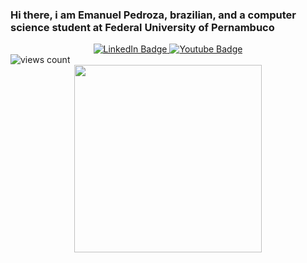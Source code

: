 ### Hi there, i am Emanuel Pedroza, brazilian, and a computer science student at Federal University of Pernambuco
<div id="badges" align="center">
  <a href="www.linkedin.com/in/emanuel-pedroza">
    <img src="https://img.shields.io/badge/LinkedIn-blue?style=for-the-badge&logo=linkedin&logoColor=white" alt="LinkedIn Badge"/>
  </a>
  <a href="https://www.youtube.com/channel/UCq5uFHwWjE3tyWRorFXpNkQ">
    <img src="https://img.shields.io/badge/YouTube-red?style=for-the-badge&logo=youtube&logoColor=white" alt="Youtube Badge"/>
  </a>
  </div>
    <img src="https://komarev.com/ghpvc/?username=pdrzxzz&style=flat-square&color=orange" alt="views count"/>
  <div id="gif" align="center">
  <img src="https://media.giphy.com/media/3oKIPnAiaMCws8nOsE/giphy.gif" width="300"/>
  </div>
<!--
**pdrzxzz/pdrzxzz** is a ✨ _special_ ✨ repository because its `README.md` (this file) appears on your GitHub profile.

Here are some ideas to get you started:

- 🔭 I’m currently working on ...
- 🌱 I’m currently learning ...
- 👯 I’m looking to collaborate on ...
- 🤔 I’m looking for help with ...
- 💬 Ask me about ...
- 📫 How to reach me: ...
- 😄 Pronouns: ...
- ⚡ Fun fact: ...
-->
